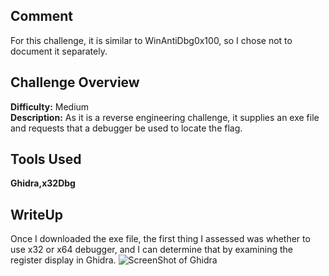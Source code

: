 ## Comment
For this challenge, it is similar to WinAntiDbg0x100, so I chose not to document it separately.

## Challenge Overview
**Difficulty:** Medium  
**Description:** As it is a reverse engineering challenge, it supplies an exe file and requests that a debugger be used to locate the flag.
## Tools Used
**Ghidra,x32Dbg**  
## WriteUp
Once I downloaded the exe file, the first thing I assessed was whether to use x32 or x64 debugger, and I can determine that by examining the register display in Ghidra.
![ScreenShot of Ghidra](https://myoctocat.com/assets/images/base-octocat.svg)



